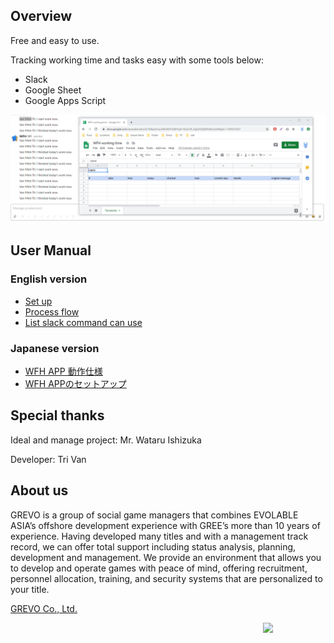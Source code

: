 ## Overview
<p>Free and easy to use.</p>
<p>Tracking working time and tasks easy with some tools below:

- Slack
- Google Sheet
- Google Apps Script
</p>

<img src="https://github.com/grevo-vn/Work-From-Home/blob/master/UserManual/slack_slash_command.gif"/>

## User Manual

### English version
- [Set up](https://github.com/grevo-vn/Work-From-Home/blob/master/UserManual/SetUp.md)
- [Process flow](https://github.com/grevo-vn/Work-From-Home/blob/master/UserManual/Process_Flow.md)
- [List slack command can use](https://github.com/grevo-vn/Work-From-Home/blob/master/UserManual/ListCommandCanUse.md)

### Japanese version
- [WFH APP 動作仕様](https://github.com/grevo-vn/Work-From-Home/blob/master/UserManual/WFH%20APP%20%E5%8B%95%E4%BD%9C%E4%BB%95%E6%A7%98.pdf)
- [WFH APPのセットアップ](https://github.com/grevo-vn/Work-From-Home/blob/master/UserManual/WFH%20APP%E3%81%AE%E3%82%BB%E3%83%83%E3%83%88%E3%82%A2%E3%83%83%E3%83%97.pdf)



## Special thanks
<p>Ideal and manage project: Mr. Wataru Ishizuka</p>
<p>Developer: Tri Van</p>


## About us

GREVO is a group of social game managers that combines EVOLABLE ASIA’s offshore development experience with GREE’s more than 10 years of experience. 
Having developed many titles and with a management track record, we can offer total support including status analysis, planning, development and management. 
We provide an environment that allows you to develop and operate games with peace of mind, offering recruitment, 
personnel allocation, training, and security systems that are personalized to your title.

<a href="https://grevo.net/en/">GREVO Co., Ltd.</a>

<img src="https://avatars1.githubusercontent.com/u/38648506?s=400&u=f44686b53316366a52efa47cc30907eccda47a80&v=4" width="100" align="right">
